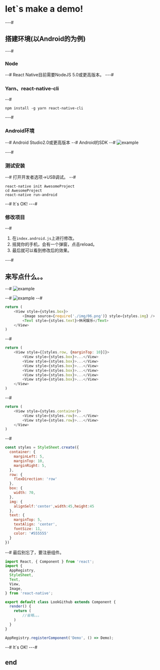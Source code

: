 # let`s make a demo!
---#
## 搭建环境(以Android的为例)

---#
### Node
--#
React Native目前需要NodeJS 5.0或更高版本。
---#
### Yarn、react-native-cli
--#

```
npm install -g yarn react-native-cli
```
---#
### Android环境
--#
Android Studio2.0或更高版本
--#
Android的SDK
--#
![example](./img/example10.jpg)

---#
### 测试安装
--#
打开开发者选项->USB调试。
--#

```
react-native init AwesomeProject
cd AwesomeProject
react-native run-android
```
--#
It`s OK!
---#
### 修改项目
--#

1. 在`index.android.js`上进行修改。
2. 摇晃你的手机，会有一个弹窗，点击reload。
3. 最后就可以看到修改后的效果。

---#
## 来写点什么。。
--#
![example](./img/example11.png)

--#
![example](./img/example12.jpg) <!-- .element: class="imgH" -->
--#

```js
return (
    <View style={styles.box}>
        <Image source={require('./img/06.png')} style={styles.img} />
        <Text style={styles.text}>休闲娱乐</Text>
    </View>
)
```

--#
```js
return (
    <View style={[styles.row, {marginTop: 10}]}>
        <View style={styles.box}>...</View>
        <View style={styles.box}>...</View>
        <View style={styles.box}>...</View>
        <View style={styles.box}>...</View>
        <View style={styles.box}>...</View>
        <View style={styles.box}>...</View>        
    </View>
)
```
--#
```js
return (
    <View style={styles.container}>
        <View style={styles.row}>...</View>
        <View style={styles.row}>...</View>
    </View>
)
```

--#

```js
const styles = StyleSheet.create({
  container: {
    marginLeft: 5,
    marginTop: 10,
    marginRight: 5,
  },
  row: {
    flexDirection: 'row'
  },
  box: {
    width: 70,
  },
  img: {
    alignSelf:'center',width:45,height:45
  },
  text: {
    marginTop: 5,
    textAlign: 'center',
    fontSize: 11,
    color: '#555555'
  }
})
```

--#
最后别忘了，要注册组件。

```js
import React, { Component } from 'react';
import {
  AppRegistry,
  StyleSheet,
  Text,
  View,
  Image,
} from 'react-native';

export default class LookGithub extends Component {
  render() {
    return (
        //省略。。。
    )
  }
}

AppRegistry.registerComponent('Demo', () => Demo);
```

--#
It`s OK!
---#
## end